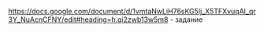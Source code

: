 https://docs.google.com/document/d/1vmtaNwLiH76sKG5Ij_X5TFXvuqAI_qr3Y_NuAcnCFNY/edit#heading=h.qi2zwb13w5m8 - задание
